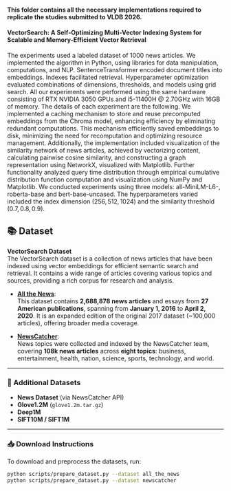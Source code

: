 #### This folder contains all the necessary implementations required to replicate the studies submitted to VLDB 2026.
#### VectorSearch: A Self-Optimizing Multi-Vector Indexing System for Scalable and Memory-Efficient Vector Retrieval

The experiments used a labeled dataset of 1000 news articles. We implemented the algorithm in Python, using libraries for data manipulation, computations, and NLP. SentenceTransformer encoded document titles into embeddings. Indexes facilitated retrieval. Hyperparameter optimization evaluated combinations of dimensions, thresholds, and models using grid search. All our experiments were performed using the same hardware consisting of RTX NVIDIA 3050 GPUs and i5-11400H @ 2.70GHz with 16GB of memory. The details of each experiment are the following.
We implemented a caching mechanism to store and reuse precomputed embeddings from the Chroma model, enhancing efficiency by eliminating redundant computations. This mechanism efficiently saved embeddings to disk, minimizing the need for recomputation and optimizing resource management. Additionally, the implementation included visualization of the similarity network of news articles, achieved by vectorizing content, calculating pairwise cosine similarity, and constructing a graph representation using NetworkX, visualized with Matplotlib. Further functionality analyzed query time distribution through empirical cumulative distribution function computation and visualization using NumPy and Matplotlib.
 We conducted experiments using three models: all-MiniLM-L6-, 
 roberta-base and bert-base-uncased. The hyperparameters varied included the index dimension $(256, 512, 1024)$ and the similarity threshold $(0.7, 0.8, 0.9)$. 
## 📚 Dataset

**VectorSearch Dataset**  
The VectorSearch dataset is a collection of news articles that have been indexed using vector embeddings for efficient semantic search and retrieval. It contains a wide range of articles covering various topics and sources, providing a rich corpus for research and analysis.



- [**All the News**](https://components.one/datasets/all-the-news-2-news-articles-dataset):  
  This dataset contains **2,688,878 news articles** and essays from **27 American publications**, spanning from **January 1, 2016** to **April 2, 2020**. It is an expanded edition of the original 2017 dataset (~100,000 articles), offering broader media coverage.

- [**NewsCatcher**](https://www.newscatcherapi.com/):  
  News topics were collected and indexed by the NewsCatcher team, covering **108k news articles** across **eight topics**: business, entertainment, health, nation, science, sports, technology, and world.

---

### 🔻 Additional Datasets 

- **News Dataset** (via NewsCatcher API)  
- **Glove1.2M** (`glove1.2m.tar.gz`)  
- **Deep1M**  
- **SIFT10M / SIFT1M**

---

### 📥 Download Instructions

To download and preprocess the datasets, run:

```bash
python scripts/prepare_dataset.py --dataset all_the_news
python scripts/prepare_dataset.py --dataset newscatcher



